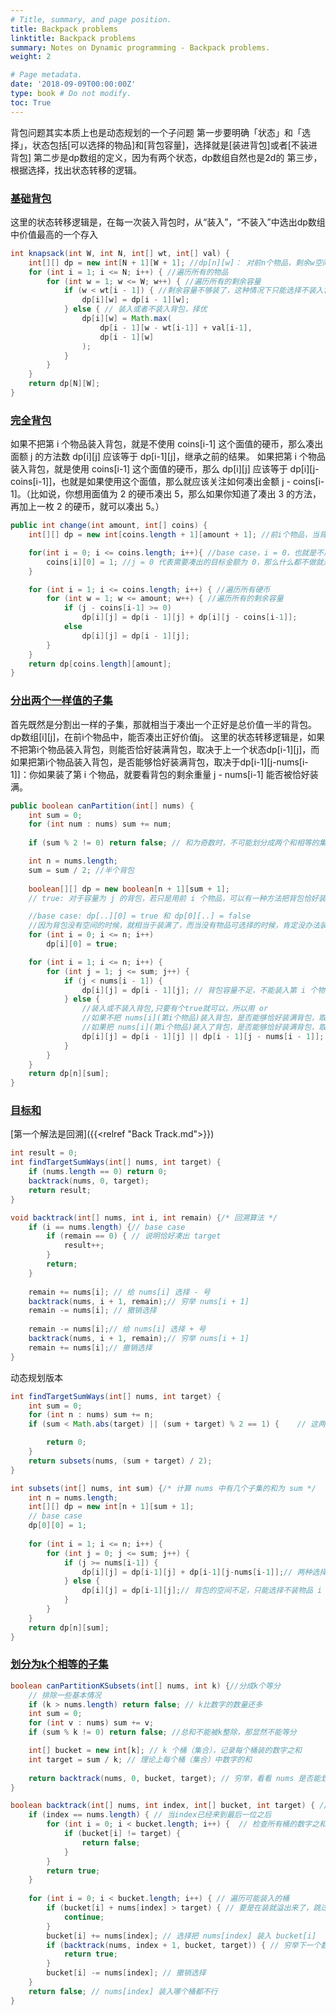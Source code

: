 ```yaml
---
# Title, summary, and page position.
title: Backpack problems
linktitle: Backpack problems
summary: Notes on Dynamic programming - Backpack problems.
weight: 2

# Page metadata.
date: '2018-09-09T00:00:00Z'
type: book # Do not modify.
toc: True
---
```

背包问题其实本质上也是动态规划的一个子问题
第一步要明确「状态」和「选择」，状态包括[可以选择的物品]和[背包容量]，选择就是[装进背包]或者[不装进背包]
第二步是dp数组的定义，因为有两个状态，dp数组自然也是2d的
第三步，根据选择，找出状态转移的逻辑。

### [**基础背包**]()

这里的状态转移逻辑是，在每一次装入背包时，从“装入”，“不装入”中选出dp数组中价值最高的一个存入

```Java
int knapsack(int W, int N, int[] wt, int[] val) {
    int[][] dp = new int[N + 1][W + 1]; //dp[n][w]： 对前n个物品，剩余w空间的时候，可能的最大价值
    for (int i = 1; i <= N; i++) { //遍历所有的物品
        for (int w = 1; w <= W; w++) { //遍历所有的剩余容量
            if (w < wt[i - 1]) { //剩余容量不够装了，这种情况下只能选择不装入背包
                dp[i][w] = dp[i - 1][w];
            } else { // 装入或者不装入背包，择优
                dp[i][w] = Math.max(
                    dp[i - 1][w - wt[i-1]] + val[i-1], 
                    dp[i - 1][w]
                );
            }
        }
    }
    return dp[N][W];
}
```

### [**完全背包**](https://leetcode.cn/problems/coin-change-2/submissions/)

如果不把第 i 个物品装入背包，就是不使用 coins[i-1] 这个面值的硬币，那么凑出面额 j 的方法数 dp[i][j] 应该等于 dp[i-1][j]，继承之前的结果。
如果把第 i 个物品装入背包，就是使用 coins[i-1] 这个面值的硬币，那么 dp[i][j] 应该等于 dp[i][j-coins[i-1]]，也就是如果使用这个面值，那么就应该关注如何凑出金额 j - coins[i-1]。（比如说，你想用面值为 2 的硬币凑出 5，那么如果你知道了凑出 3 的方法，再加上一枚 2 的硬币，就可以凑出 5。）

```Java
public int change(int amount, int[] coins) {
    int[][] dp = new int[coins.length + 1][amount + 1]; //前i个物品，当背包容量为 j 时，有几种方法可以装满背包。

    for(int i = 0; i <= coins.length; i++){ //base case，i = 0，也就是不用任何硬币，显然什么也凑不出来，Java默认就是0，所以不用写出来
        coins[i][0] = 1; //j = 0 代表需要凑出的目标金额为 0，那么什么都不做就是唯一的一种凑法
    }

    for (int i = 1; i <= coins.length; i++) { //遍历所有硬币
        for (int w = 1; w <= amount; w++) { //遍历所有的剩余容量
            if (j - coins[i-1] >= 0)
                dp[i][j] = dp[i - 1][j] + dp[i][j - coins[i-1]];
            else 
                dp[i][j] = dp[i - 1][j];
        }
    }
    return dp[coins.length][amount];
}

```

### [**分出两个一样值的子集**](https://leetcode.cn/problems/partition-equal-subset-sum/)

首先既然是分割出一样的子集，那就相当于凑出一个正好是总价值一半的背包。
dp数组[i][j]，在前i个物品中，能否凑出正好价值j。
这里的状态转移逻辑是，如果不把第i个物品装入背包，则能否恰好装满背包，取决于上一个状态dp[i-1][j]，而如果把第i个物品装入背包，是否能够恰好装满背包，取决于dp[i-1][j-nums[i-1]]：你如果装了第 i 个物品，就要看背包的剩余重量 j - nums[i-1] 能否被恰好装满。

```Java
public boolean canPartition(int[] nums) {
    int sum = 0;
    for (int num : nums) sum += num;
    
    if (sum % 2 != 0) return false; // 和为奇数时，不可能划分成两个和相等的集合

    int n = nums.length;
    sum = sum / 2; //半个背包
    
    boolean[][] dp = new boolean[n + 1][sum + 1]; 
    // true: 对于容量为 j 的背包，若只是用前 i 个物品，可以有一种方法把背包恰好装满。

    //base case: dp[..][0] = true 和 dp[0][..] = false
    //因为背包没有空间的时候，就相当于装满了，而当没有物品可选择的时候，肯定没办法装满背包。
    for (int i = 0; i <= n; i++)
        dp[i][0] = true;

    for (int i = 1; i <= n; i++) {
        for (int j = 1; j <= sum; j++) {
            if (j < nums[i - 1]) {
                dp[i][j] = dp[i - 1][j]; // 背包容量不足，不能装入第 i 个物品
            } else {
                //装入或不装入背包,只要有个true就可以，所以用 or
                //如果不把 nums[i](第i个物品)装入背包，是否能够恰好装满背包，取决于上一个状态 dp[i-1][j]
                //如果把 nums[i](第i个物品)装入了背包，是否能够恰好装满背包，取决于dp[i-1][j-nums[i-1]]
                dp[i][j] = dp[i - 1][j] || dp[i - 1][j - nums[i - 1]];
            }
        }
    }
    return dp[n][sum];
}
```

### [**目标和**](https://leetcode.cn/problems/target-sum/)

[第一个解法是回溯]({{<relref "Back Track.md">}})

```Java
int result = 0;
int findTargetSumWays(int[] nums, int target) {
    if (nums.length == 0) return 0;
    backtrack(nums, 0, target);
    return result;
}

void backtrack(int[] nums, int i, int remain) {/* 回溯算法 */
    if (i == nums.length) {// base case
        if (remain == 0) { // 说明恰好凑出 target
            result++; 
        }
        return;
    }
   
    remain += nums[i]; // 给 nums[i] 选择 - 号
    backtrack(nums, i + 1, remain);// 穷举 nums[i + 1]
    remain -= nums[i]; // 撤销选择
    
    remain -= nums[i];// 给 nums[i] 选择 + 号
    backtrack(nums, i + 1, remain);// 穷举 nums[i + 1]
    remain += nums[i];// 撤销选择
}
```
动态规划版本

```Java
int findTargetSumWays(int[] nums, int target) {
    int sum = 0;
    for (int n : nums) sum += n;
    if (sum < Math.abs(target) || (sum + target) % 2 == 1) {    // 这两种情况，不可能存在合法的子集划分

        return 0;
    }
    return subsets(nums, (sum + target) / 2);
}

int subsets(int[] nums, int sum) {/* 计算 nums 中有几个子集的和为 sum */
    int n = nums.length;
    int[][] dp = new int[n + 1][sum + 1];
    // base case
    dp[0][0] = 1;
    
    for (int i = 1; i <= n; i++) {
        for (int j = 0; j <= sum; j++) {
            if (j >= nums[i-1]) {
                dp[i][j] = dp[i-1][j] + dp[i-1][j-nums[i-1]];// 两种选择的结果之和
            } else {
                dp[i][j] = dp[i-1][j];// 背包的空间不足，只能选择不装物品 i
            }
        }
    }
    return dp[n][sum];
}

```

### [**划分为k个相等的子集**](https://leetcode.cn/problems/partition-to-k-equal-sum-subsets/)

```Java
boolean canPartitionKSubsets(int[] nums, int k) {//分成k个等分
    // 排除一些基本情况
    if (k > nums.length) return false; // k比数字的数量还多
    int sum = 0;
    for (int v : nums) sum += v; 
    if (sum % k != 0) return false; //总和不能被k整除，那显然不能等分

    int[] bucket = new int[k]; // k 个桶（集合），记录每个桶装的数字之和
    int target = sum / k; // 理论上每个桶（集合）中数字的和
    
    return backtrack(nums, 0, bucket, target); // 穷举，看看 nums 是否能划分成 k 个和为 target 的子集
}

boolean backtrack(int[] nums, int index, int[] bucket, int target) { // 递归穷举 nums 中的每个数字
    if (index == nums.length) { // 当index已经来到最后一位之后
        for (int i = 0; i < bucket.length; i++) {  // 检查所有桶的数字之和是否都等于 target
            if (bucket[i] != target) {
                return false;
            }
        }
        return true;
    }
    
    for (int i = 0; i < bucket.length; i++) { // 遍历可能装入的桶
        if (bucket[i] + nums[index] > target) { // 要是在装就溢出来了，跳过
            continue;
        }
        bucket[i] += nums[index]; // 选择把 nums[index] 装入 bucket[i]
        if (backtrack(nums, index + 1, bucket, target)) { // 穷举下一个数字（位于index + 1）的选择，target还是那个target
            return true;
        }
        bucket[i] -= nums[index]; // 撤销选择
    }
    return false; // nums[index] 装入哪个桶都不行
}

```

